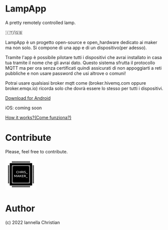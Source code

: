 # LampApp
A pretty remotely controlled lamp.

🇮🇹/🇬🇧



LampApp è un progetto open-source e open_hardware dedicato ai maker ma non solo.
Si compone di una app e di un dispositivo(per adesso).

Tramite l'app è possibile pilotare tutti i dispositivi che avrai installato in casa tua tramite il nome che gli avrai dato.
Questo sistema sfrutta il protocollo MQTT ma per ora senza certificati quindi assicurati di non appoggiarti a reti pubbliche e non usare password
che usi altrove o comuni!

Potrai usare qualsiasi broker mqtt come (broker.hivemq.com oppure broker.emqx.io) ricorda solo che dovrà essere lo stesso per tutti i dispositivi.



[Download for Android](https://play.google.com/store/apps/details?id=com.lampapp.lampapp&hl=it&gl=IT) 

iOS: coming soon 


[How it works?(Come funziona?)](https://github.com/ChristianIannella/LampApp/blob/main/LampApp_1.2/README.md)


# Contribute
Please, feel free to contribute.


![Alt text](LampApp_1.2/images/Logo_100x100.png?raw=true "Title") 


# Author
(c) 2022 Iannella Christian
